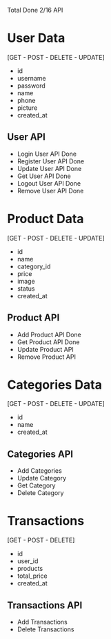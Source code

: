 Total Done 2/16 API

# User Data

[GET - POST - DELETE - UPDATE]

- id
- username
- password
- name
- phone
- picture
- created_at

## User API

- Login User API Done
- Register User API Done
- Update User API Done
- Get User API Done
- Logout User API Done
- Remove User API Done

# Product Data

[GET - POST - DELETE - UPDATE]

- id
- name
- category_id
- price
- image
- status
- created_at

## Product API

- Add Product API Done
- Get Product API Done
- Update Product API
- Remove Product API

# Categories Data

[GET - POST - DELETE - UPDATE]

- id
- name
- created_at

## Categories API

- Add Categories
- Update Category
- Get Category
- Delete Category

# Transactions

[GET - POST - DELETE]

- id
- user_id
- products
- total_price
- created_at

## Transactions API

- Add Transactions
- Delete Transactions
